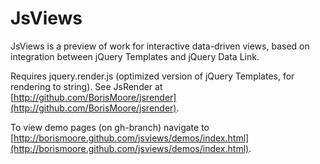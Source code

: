 # JsViews
JsViews is a preview of work for interactive data-driven views, based on integration between jQuery Templates and jQuery Data Link. 

Requires jquery.render.js (optimized version of jQuery Templates, for rendering to string). See JsRender at [http://github.com/BorisMoore/jsrender](http://github.com/BorisMoore/jsrender).

To view demo pages (on gh-branch) navigate to [http://borismoore.github.com/jsviews/demos/index.html](http://borismoore.github.com/jsviews/demos/index.html).
